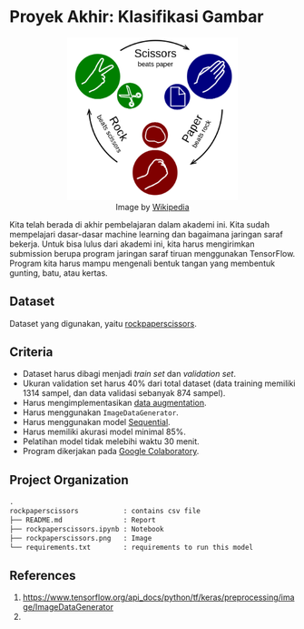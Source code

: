 # Proyek Akhir: Klasifikasi Gambar

<p align='center'>
  <img src='rockpaperscissors.png' width='300' height='auto'>
  <br>
  Image by <a href='https://en.wikipedia.org/wiki/Rock_paper_scissors'>Wikipedia</a>
</p>

Kita telah berada di akhir pembelajaran dalam akademi ini. Kita sudah mempelajari dasar-dasar machine learning dan bagaimana jaringan saraf bekerja. Untuk bisa lulus dari akademi ini, kita harus mengirimkan submission berupa program jaringan saraf tiruan menggunakan TensorFlow. Program kita harus mampu mengenali bentuk tangan yang membentuk gunting, batu, atau kertas.

## Dataset

Dataset yang digunakan, yaitu [rockpaperscissors](https://github.com/dicodingacademy/assets/releases/download/release/rockpaperscissors.zip).

## Criteria

- Dataset harus dibagi menjadi *train set* dan *validation set*.
- Ukuran validation set harus 40% dari total dataset (data training memiliki 1314 sampel, dan data validasi sebanyak 874 sampel).
- Harus mengimplementasikan [data augmentation](https://www.tensorflow.org/tutorials/images/data_augmentation).
- Harus menggunakan `ImageDataGenerator`.
- Harus menggunakan model [Sequential](https://www.tensorflow.org/api_docs/python/tf/keras/Sequential).
- Harus memiliki akurasi model minimal 85%.
- Pelatihan model tidak melebihi waktu 30 menit.
- Program dikerjakan pada [Google Colaboratory](https://colab.research.google.com/).

## Project Organization
```
.
rockpaperscissors           : contains csv file
├── README.md               : Report
├── rockpaperscissors.ipynb : Notebook
├── rockpaperscissors.png   : Image
└── requirements.txt        : requirements to run this model
```

## References

1. https://www.tensorflow.org/api_docs/python/tf/keras/preprocessing/image/ImageDataGenerator
2. 
